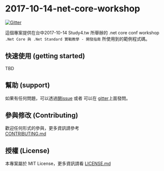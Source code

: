 ﻿# 2017-10-14-net-core-workshop

[![Gitter](https://img.shields.io/gitter/room/nwjs/nw.js.svg)](https://gitter.im/alantsai-samples/2017-10-14-net-core-workshop?utm_source=share-link&utm_medium=link&utm_campaign=share-link)

這個專案提供在台中2017-10-14 Study4.tw 所舉辦的 .net core conf workshop `.Net Core 與 .Net Standard 實戰教學 - 開發指南`
所使用到的範例程式碼。

## 快速使用 (getting started)

 TBD

## 幫助 (support)

如果有任何問題，可以透過[開issue](https://github.com/alantsai-samples/2017-10-14-net-core-workshop/issues/new) 或者 可以在 [gitter](https://gitter.im/alantsai-samples/2017-10-14-net-core-workshop?utm_source=share-link&utm_medium=link&utm_campaign=share-link)上面發問。

## 參與修改 (Contributing)

歡迎任何形式的參與，更多資訊請參考  
[CONTRIBUTING.md](CONTRIBUTING.md)

## 授權 (License)

本專案屬於 MIT License，更多資訊請看 [LICENSE.md](LICENSE.md)
